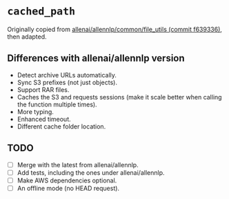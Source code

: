 # `cached_path`

Originally copied from
[allenai/allennlp/common/file_utils
(commit f639336)](https://github.com/allenai/allennlp/blob/f639336/allennlp/common/file_utils.py),
then adapted.

## Differences with allenai/allennlp version

* Detect archive URLs automatically.
* Sync S3 prefixes (not just objects).
* Support RAR files.
* Caches the S3 and requests sessions (make it scale better when calling the function multiple times).
* More typing.
* Enhanced timeout.
* Different cache folder location.

## TODO

* [ ] Merge with the latest from allenai/allennlp.
* [ ] Add tests, including the ones under allenai/allennlp.
* [ ] Make AWS dependencies optional.
* [ ] An offline mode (no HEAD request).
